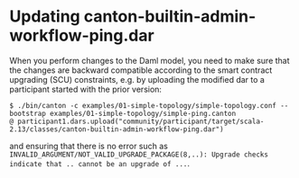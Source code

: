 Updating canton-builtin-admin-workflow-ping.dar
===============================================

When you perform changes to the Daml model, you need to make sure that the changes
are backward compatible according to the smart contract upgrading (SCU) constraints,
e.g. by uploading the modified dar to a participant started with the prior version:

```
$ ./bin/canton -c examples/01-simple-topology/simple-topology.conf --bootstrap examples/01-simple-topology/simple-ping.canton
@ participant1.dars.upload("community/participant/target/scala-2.13/classes/canton-builtin-admin-workflow-ping.dar")
```

and ensuring that there is no error such as
`INVALID_ARGUMENT/NOT_VALID_UPGRADE_PACKAGE(8,..): Upgrade checks indicate that .. cannot be an upgrade of ...`.
